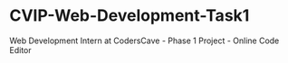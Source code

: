 # CVIP-Web-Development-Task1
Web Development Intern at CodersCave - Phase 1 Project - Online Code Editor 
